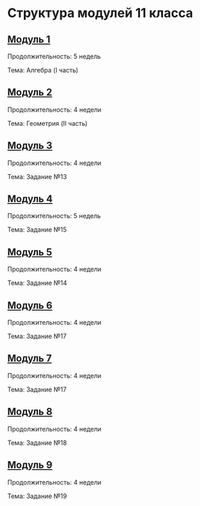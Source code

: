 # Структура модулей 11 класса

## [Модуль 1](./module-1/module-structure.md)

Продолжительность: 5 недель

Тема: Алгебра (I часть)  

## [Модуль 2](./module_2/module-structure.md)

Продолжительность: 4 недели

Тема: Геометрия (II часть)

## [Модуль 3](./module_3/module-structure.md)

Продолжительность: 4 недели

Тема: Задание №13

## [Модуль 4](./module_4/module-structure.md)

Продолжительность: 5 недель

Тема: Задание №15

## [Модуль 5](./module_5/module-structure.md)

Продолжительность: 4 недели

Тема: Задание №14

## [Модуль 6](./module_6/module-structure.md)

Продолжительность: 4 недели

Тема: Задание №17

## [Модуль 7](./module_7/module-structure.md)

Продолжительность: 4 недели

Тема: Задание №17

## [Модуль 8](./module_8/module-structure.md)

Продолжительность: 4 недели

Тема: Задание №18

## [Модуль 9](./module_9/module-structure.md)

Продолжительность: 4 недели

Тема: Задание №19